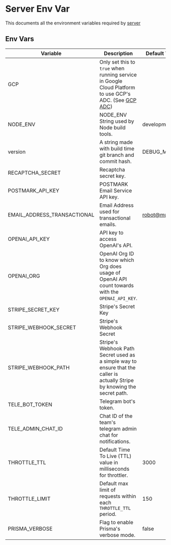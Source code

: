 # Server Env Var
This documents all the environment variables required by [server](../server/)


## Env Vars
| Variable                    | Description                                                                                                                | Default Value (if any) |
| --------------------------- | -------------------------------------------------------------------------------------------------------------------------- | ---------------------- |
| GCP                         | Only set this to `true` when running service in Google Cloud Platform to use GCP's ADC. (See [GCP ADC](./GCP%20ADC.md))    |                        |
| NODE_ENV                    | NODE_ENV String used by Node build tools.                                                                                  | development            |
| version                     | A string made with build time git branch and commit hash.                                                                  | DEBUG_MODE_VERSION     |
| RECAPTCHA_SECRET            | Recaptcha secret key.                                                                                                      |                        |
| POSTMARK_API_KEY            | POSTMARK Email Service API key.                                                                                            |                        |
| EMAIL_ADDRESS_TRANSACTIONAL | Email Address used for transactional emails.                                                                               | robot@muwno.com        |
| OPENAI_API_KEY              | API key to access OpenAI's API.                                                                                            |                        |
| OPENAI_ORG                  | OpenAI Org ID to know which Org does usage of OpenAI API count towards with the `OPENAI_API_KEY`.                          |                        |
| STRIPE_SECRET_KEY           | Stripe's Secret Key                                                                                                        |                        |
| STRIPE_WEBHOOK_SECRET       | Stripe's Webhook Secret                                                                                                    |                        |
| STRIPE_WEBHOOK_PATH         | Stripe's Webhook Path Secret used as a simple way to ensure that the caller is actually Stripe by knowing the secret path. |                        |
| TELE_BOT_TOKEN              | Telegram bot's token.                                                                                                      |                        |
| TELE_ADMIN_CHAT_ID          | Chat ID of the team's telegram admin chat for notifications.                                                               |                        |
| THROTTLE_TTL                | Default Time To Live (TTL) value in milliseconds for throttler.                                                            | 3000                   |
| THROTTLE_LIMIT              | Default max limit of requests within each `THROTTLE_TTL` period.                                                           | 150                    |
| PRISMA_VERBOSE              | Flag to enable Prisma's verbose mode.                                                                                      | false                  |
